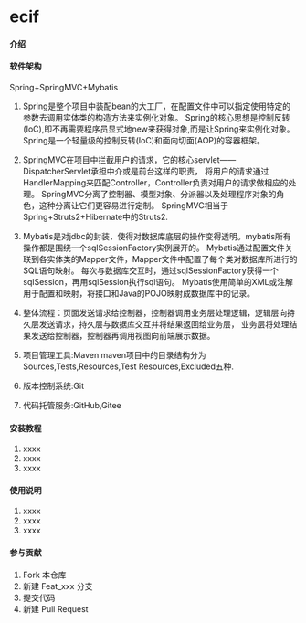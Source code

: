# ecif

#### 介绍

#### 软件架构
Spring+SpringMVC+Mybatis
1. Spring是整个项目中装配bean的大工厂，在配置文件中可以指定使用特定的参数去调用实体类的构造方法来实例化对象。
Spring的核心思想是控制反转(IoC),即不再需要程序员显式地new来获得对象,而是让Spring来实例化对象。
Spring是一个轻量级的控制反转(IoC)和面向切面(AOP)的容器框架。

2. SpringMVC在项目中拦截用户的请求，它的核心servlet——DispatcherServlet承担中介或是前台这样的职责，
将用户的请求通过HandlerMapping来匹配Controller，Controller负责对用户的请求做相应的处理。
SpringMVC分离了控制器、模型对象、分派器以及处理程序对象的角色，这种分离让它们更容易进行定制。
SpringMVC相当于Spring+Struts2+Hibernate中的Struts2.

3. Mybatis是对jdbc的封装，使得对数据库底层的操作变得透明。mybatis所有操作都是围绕一个sqlSessionFactory实例展开的。
Mybatis通过配置文件关联到各实体类的Mapper文件，Mapper文件中配置了每个类对数据库所进行的SQL语句映射。
每次与数据库交互时，通过sqlSessionFactory获得一个sqlSession，再用sqlSession执行sql语句。
Mybatis使用简单的XML或注解用于配置和映射，将接口和Java的POJO映射成数据库中的记录。

4. 整体流程：页面发送请求给控制器，控制器调用业务层处理逻辑，逻辑层向持久层发送请求，持久层与数据库交互并将结果返回给业务层，
业务层将处理结果发送给控制器，控制器再调用视图向前端展示数据。

5. 项目管理工具:Maven
maven项目中的目录结构分为Sources,Tests,Resources,Test Resources,Excluded五种.

6. 版本控制系统:Git

7. 代码托管服务:GitHub,Gitee

#### 安装教程

1.  xxxx
2.  xxxx
3.  xxxx

#### 使用说明

1.  xxxx
2.  xxxx
3.  xxxx

#### 参与贡献

1.  Fork 本仓库
2.  新建 Feat_xxx 分支
3.  提交代码
4.  新建 Pull Request
